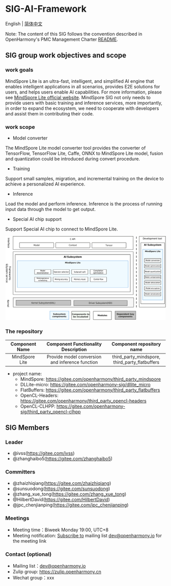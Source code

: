 # SIG-AI-Framework

English | [简体中文](./sig-ai-framework_cn.md)

Note: The content of this SIG follows the convention described in OpenHarmony's PMC Management Charter [README](/zh/pmc.md).

## SIG group work objectives and scope

### work goals

MindSpore Lite is an ultra-fast, intelligent, and simplified AI engine that enables intelligent applications in all scenarios, provides E2E solutions for users, and helps users enable AI capabilities. For more information, please see [MindSpore Lite official website](https://www.mindspore.cn/lite). MindSpore SIG not only needs to provide users with basic training and inference services, more importantly, in order to expand the ecosystem, we need to cooperate with developers and assist them in contributing their code.

### work scope

- Model converter

The MindSpore Lite model converter tool provides the converter of TensorFlow, TensorFlow Lite, Caffe, ONNX to MindSpore Lite model, fusion and quantization could be introduced during convert procedure.

- Training

Support small samples, migration, and incremental training on the device to achieve a personalized AI experience.

- Inference

Load the model and perform inference. Inference is the process of running input data through the model to get output.

- Special AI chip support

Support Special AI chip to connect to MindSpore Lite.

![figures/ai-framework-overview_en.png](figures/ai-framework-overview_en.png)

### The repository
| Component Name |       Component Functionality Description       |             Component repository name             |
| :------------: | :---------------------------------------------: | :-----------------------------------------------: |
| MindSpore Lite | Provide model conversion and inference function | third_party_mindspore,<br>third_party_flatbuffers|
- project name:
  - MindSpore: https://gitee.com/openharmony/third_party_mindspore
  - DLLite-micro: https://gitee.com/openharmony-sig/dllite_micro
  - FlatBuffers: https://gitee.com/openharmony/third_party_flatbuffers
  - OpenCL-Headers: https://gitee.com/openharmony/third_party_opencl-headers
  - OpenCL-CLHPP: https://gitee.com/openharmony-sig/third_party_opencl-clhpp

## SIG Members

### Leader

- @ivss(https://gitee.com/ivss)
- @zhanghaibo5(https://gitee.com/zhanghaibo5)

### Committers

- @zhaizhiqiang(https://gitee.com/zhaizhiqiang)
- @sunsuodong(https://gitee.com/sunsuodong)
- @zhang_xue_tong(https://gitee.com/zhang_xue_tong)
- @HilbertDavid(https://gitee.com/HilbertDavid)
- @jpc_chenjianping(https://gitee.com/jpc_chenjianping)

 ### Meetings
 - Meeting time：Biweek Monday 19:00, UTC+8
 - Meeting notification: [Subscribe to](https://lists.openatom.io/postorius/lists/dev.openharmony.io) mailing list dev@openharmony.io for the meeting link

### Contact (optional)

- Mailing list：dev@openharmony.io
- Zulip group: https://zulip.openharmony.cn
- Wechat group：xxx
